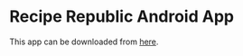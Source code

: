 # Recipe Republic Android App
This app can be downloaded from [here](https://drive.google.com/file/d/1kyaUAiWBHFScGZZ0-RUkOn4v57_dAUfh/view?usp=sharing).
